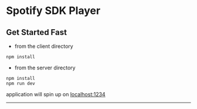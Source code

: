 # Spotify SDK Player


## Get Started Fast
- from the client directory

```
npm install

```

- from the server directory
```
npm install
npm run dev
```

application will spin up on [localhost:1234](http://localhost:1234)



<hr>
